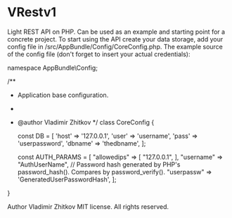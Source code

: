 # VRestv1
Light REST API on PHP. Can be used as an example and starting point for a concrete project.
To start using the API create your data storage, add your config file in /src/AppBundle/Config/CoreConfig.php.
The example source of the config file (don't forget to insert your actual credentials):

namespace AppBundle\Config;

/**
 * Application base configuration.
 * 
 * @author Vladimir Zhitkov
 */
class CoreConfig {
    
    const DB = [
        'host' => '127.0.0.1',
        'user' => 'username',
        'pass' => 'userpassword',
        'dbname' => 'thedbname',
    ];
    
    const AUTH_PARAMS = [
        "allowedips" => [
            "127.0.0.1",
        ],
        "username" => "AuthUserName",
        // Password hash generated by PHP's password_hash(). Compares by password_verify().
        "userpassw" => 'GeneratedUserPasswordHash',
    ];
    
}

Author Vladimir Zhitkov
MIT license. All rights reserved.
